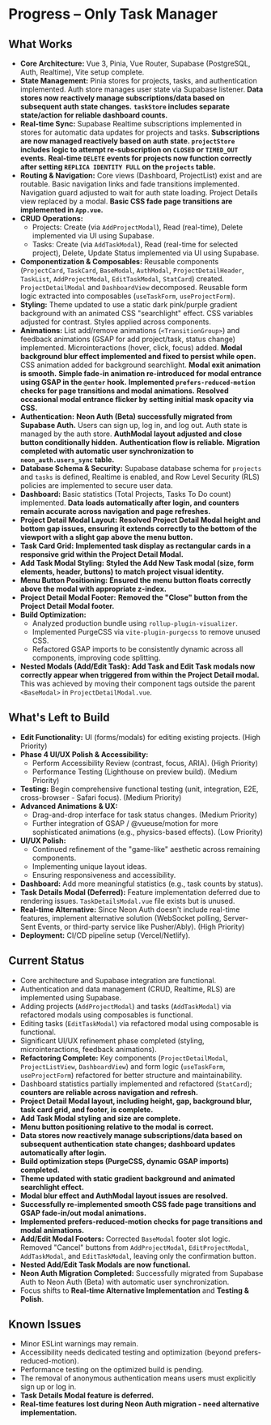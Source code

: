 # Progress – Only Task Manager

## What Works

- **Core Architecture:** Vue 3, Pinia, Vue Router, Supabase (PostgreSQL, Auth, Realtime), Vite setup complete.
- **State Management:** Pinia stores for projects, tasks, and authentication implemented. Auth store manages user state via Supabase listener. **Data stores now reactively manage subscriptions/data based on subsequent auth state changes.** **`taskStore` includes separate state/action for reliable dashboard counts.**
- **Real-time Sync:** Supabase Realtime subscriptions implemented in stores for automatic data updates for projects and tasks. **Subscriptions are now managed reactively based on auth state. `projectStore` includes logic to attempt re-subscription on `CLOSED` or `TIMED_OUT` events.** **Real-time `DELETE` events for projects now function correctly after setting `REPLICA IDENTITY FULL` on the `projects` table.**
- **Routing & Navigation:** Core views (Dashboard, ProjectList) exist and are routable. Basic navigation links and fade transitions implemented. Navigation guard adjusted to wait for auth state loading. Project Details view replaced by a modal. **Basic CSS fade page transitions are implemented in `App.vue`.**
- **CRUD Operations:**
  - Projects: Create (via `AddProjectModal`), Read (real-time), Delete implemented via UI using Supabase.
  - Tasks: Create (via `AddTaskModal`), Read (real-time for selected project), Delete, Update Status implemented via UI using Supabase.
- **Componentization & Composables:** Reusable components (`ProjectCard`, `TaskCard`, `BaseModal`, `AuthModal`, `ProjectDetailHeader`, `TaskList`, `AddProjectModal`, `EditTaskModal`, `StatCard`) created. `ProjectDetailModal` and `DashboardView` decomposed. Reusable form logic extracted into composables (`useTaskForm`, `useProjectForm`).
- **Styling:** Theme updated to use a static dark pink/purple gradient background with an animated CSS "searchlight" effect. CSS variables adjusted for contrast. Styles applied across components.
- **Animations:** List add/remove animations (`<TransitionGroup>`) and feedback animations (GSAP for add project/task, status change) implemented. Microinteractions (hover, click, focus) added. **Modal background blur effect implemented and fixed to persist while open.** CSS animation added for background searchlight. **Modal exit animation is smooth.** **Simple fade-in animation re-introduced for modal entrance using GSAP in the `@enter` hook.** **Implemented `prefers-reduced-motion` checks for page transitions and modal animations.** **Resolved occasional modal entrance flicker by setting initial mask opacity via CSS.**
- **Authentication:** **Neon Auth (Beta) successfully migrated from Supabase Auth.** Users can sign up, log in, and log out. Auth state is managed by the auth store. **AuthModal layout adjusted and close button conditionally hidden.** **Authentication flow is reliable.** **Migration completed with automatic user synchronization to `neon_auth.users_sync` table.**
- **Database Schema & Security:** Supabase database schema for `projects` and `tasks` is defined, Realtime is enabled, and Row Level Security (RLS) policies are implemented to secure user data.
- **Dashboard:** Basic statistics (Total Projects, Tasks To Do count) implemented. **Data loads automatically after login, and counters remain accurate across navigation and page refreshes.**
- **Project Detail Modal Layout:** **Resolved Project Detail Modal height and bottom gap issues, ensuring it extends correctly to the bottom of the viewport with a slight gap above the menu button.**
- **Task Card Grid:** **Implemented task display as rectangular cards in a responsive grid within the Project Detail Modal.**
- **Add Task Modal Styling:** **Styled the Add New Task modal (size, form elements, header, buttons) to match project visual identity.**
- **Menu Button Positioning:** **Ensured the menu button floats correctly above the modal with appropriate z-index.**
- **Project Detail Modal Footer:** **Removed the "Close" button from the Project Detail Modal footer.**
- **Build Optimization:**
  - Analyzed production bundle using `rollup-plugin-visualizer`.
  - Implemented PurgeCSS via `vite-plugin-purgecss` to remove unused CSS.
  - Refactored GSAP imports to be consistently dynamic across all components, improving code splitting.
- **Nested Modals (Add/Edit Task):** **Add Task and Edit Task modals now correctly appear when triggered from within the Project Detail modal.** This was achieved by moving their component tags outside the parent `<BaseModal>` in `ProjectDetailModal.vue`.

## What's Left to Build

- **Edit Functionality:** UI (forms/modals) for editing existing projects. (High Priority)
- **Phase 4 UI/UX Polish & Accessibility:**
  - Perform Accessibility Review (contrast, focus, ARIA). (High Priority)
  - Performance Testing (Lighthouse on preview build). (Medium Priority)
- **Testing:** Begin comprehensive functional testing (unit, integration, E2E, cross-browser - Safari focus). (Medium Priority)
- **Advanced Animations & UX:**
  - Drag-and-drop interface for task status changes. (Medium Priority)
  - Further integration of GSAP / @vueuse/motion for more sophisticated animations (e.g., physics-based effects). (Low Priority)
- **UI/UX Polish:**
  - Continued refinement of the "game-like" aesthetic across remaining components.
  - Implementing unique layout ideas.
  - Ensuring responsiveness and accessibility.
- **Dashboard:** Add more meaningful statistics (e.g., task counts by status).
- **Task Details Modal (Deferred):** Feature implementation deferred due to rendering issues. `TaskDetailsModal.vue` file exists but is unused.
- **Real-time Alternative:** Since Neon Auth doesn't include real-time features, implement alternative solution (WebSocket polling, Server-Sent Events, or third-party service like Pusher/Ably). (High Priority)
- **Deployment:** CI/CD pipeline setup (Vercel/Netlify).

## Current Status

- Core architecture and Supabase integration are functional.
- Authentication and data management (CRUD, Realtime, RLS) are implemented using Supabase.
- Adding projects (`AddProjectModal`) and tasks (`AddTaskModal`) via refactored modals using composables is functional.
- Editing tasks (`EditTaskModal`) via refactored modal using composable is functional.
- Significant UI/UX refinement phase completed (styling, microinteractions, feedback animations).
- **Refactoring Complete:** Key components (`ProjectDetailModal`, `ProjectListView`, `DashboardView`) and form logic (`useTaskForm`, `useProjectForm`) refactored for better structure and maintainability.
- Dashboard statistics partially implemented and refactored (`StatCard`); **counters are reliable across navigation and refresh.**
- **Project Detail Modal layout, including height, gap, background blur, task card grid, and footer, is complete.**
- **Add Task Modal styling and size are complete.**
- **Menu button positioning relative to the modal is correct.**
- **Data stores now reactively manage subscriptions/data based on subsequent authentication state changes; dashboard updates automatically after login.**
- **Build optimization steps (PurgeCSS, dynamic GSAP imports) completed.**
- **Theme updated with static gradient background and animated searchlight effect.**
- **Modal blur effect and AuthModal layout issues are resolved.**
- **Successfully re-implemented smooth CSS fade page transitions and GSAP fade-in/out modal animations.**
- **Implemented prefers-reduced-motion checks for page transitions and modal animations.**
- **Add/Edit Modal Footers:** Corrected `BaseModal` footer slot logic. Removed "Cancel" buttons from `AddProjectModal`, `EditProjectModal`, `AddTaskModal`, and `EditTaskModal`, leaving only the confirmation button.
- **Nested Add/Edit Task Modals are now functional.**
- **Neon Auth Migration Completed:** Successfully migrated from Supabase Auth to Neon Auth (Beta) with automatic user synchronization.
- Focus shifts to **Real-time Alternative Implementation** and **Testing & Polish**.

## Known Issues

- Minor ESLint warnings may remain.
- Accessibility needs dedicated testing and optimization (beyond prefers-reduced-motion).
- Performance testing on the optimized build is pending.
- The removal of anonymous authentication means users must explicitly sign up or log in.
- **Task Details Modal feature is deferred.**
- **Real-time features lost during Neon Auth migration - need alternative implementation.**
